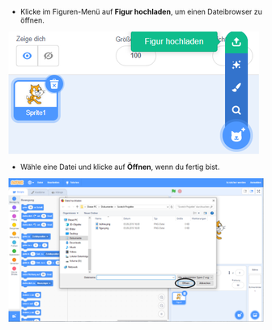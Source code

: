 - Klicke im Figuren-Menü auf **Figur hochladen**, um einen Dateibrowser zu öffnen.

![Objekt aus einer Datei](images/sprite-from-file.png)

- Wähle eine Datei und klicke auf **Öffnen**, wenn du fertig bist.

![Wähle das Objekte-Fenster](images/choose-sprite-annotated.png)